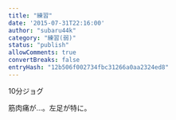 ```yaml
---
title: "練習"
date: '2015-07-31T22:16:00'
author: "subaru44k"
category: "練習(弱)"
status: "publish"
allowComments: true
convertBreaks: false
entryHash: "12b506f002734fbc31266a0aa2324ed8"
---
```

10分ジョグ

筋肉痛が…。左足が特に。
